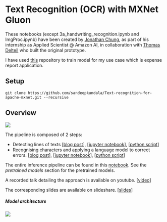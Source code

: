 # Text Recognition (OCR) with MXNet Gluon 

These notebooks (except 3a_handwriting_recognition.ipynb and ImgProc.ipynb) have been created by [Jonathan Chung](https://github.com/jonomon), as part of his internship as Applied Scientist @ Amazon AI, in collaboration with [Thomas Delteil](https://github.com/ThomasDelteil) who built the original prototype.

I have used [this](https://github.com/awslabs/handwritten-text-recognition-for-apache-mxnet.git) repository to train model for my use case which is expense report application.

## Setup

`git clone https://github.com/sandeepkundala/Text-recognition-for-apache-mxnet.git --recursive`

## Overview 

![](https://cdn-images-1.medium.com/max/1000/1*nJ-ePgwhOjOhFH3lJuSuFA.png)

The pipeline is composed of 2 steps:
- Detecting lines of texts [[blog post](https://medium.com/apache-mxnet/handwriting-ocr-line-segmentation-with-gluon-7af419f3a3d8)], [[jupyter notebook](https://github.com/awslabs/handwritten-text-recognition-for-apache-mxnet/blob/master/2_line_word_segmentation.ipynb)], [[python script](https://github.com/awslabs/handwritten-text-recognition-for-apache-mxnet/blob/master/word_and_line_segmentation.py)]
- Recognising characters and applying a language model to correct errors. [[blog post](https://medium.com/apache-mxnet/handwriting-ocr-handwriting-recognition-and-language-modeling-with-mxnet-gluon-4c7165788c67)], [[jupyter notebook](https://github.com/awslabs/handwritten-text-recognition-for-apache-mxnet/blob/master/3_handwriting_recognition.ipynb)], [[python script](https://github.com/awslabs/handwritten-text-recognition-for-apache-mxnet/blob/master/ocr/scripts/handwriting_line_recognition.py)]

The entire inference pipeline can be found in this [notebook](https://github.com/awslabs/handwritten-text-recognition-for-apache-mxnet/blob/master/0_handwriting_ocr.ipynb). See the *pretrained models* section for the pretrained models.

A recorded talk detailing the approach is available on youtube. [[video](https://www.youtube.com/watch?v=xDcOdif4lj0)]

The corresponding slides are available on slideshare. [[slides](https://www.slideshare.net/apachemxnet/ocr-with-mxnet-gluon)]

##### Model architecture

![](https://cdn-images-1.medium.com/max/800/1*JTbCUnKgAySN--zJqzqy0Q.png)



